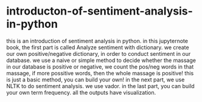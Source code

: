 # introducton-of-sentiment-analysis-in-python
this is an introduction of sentiment analysis in python. in this jupyternote book, the first part is called Analyze sentiment with dictionary.
we create our own positive/negative dictionary, in order to conduct sentiment in our database.
we use a naive or simple method to decide whether the massage in our database is positive or negative, we count the pos/neg words in that massage, if more possitive words, then the whole massage is positive!
this is just a basic method, you can build your own!
in the next part, we use NLTK to do sentiment analysis. we use vador.
in the last part, you can build your own term frequency.
all the outputs have visualization.
